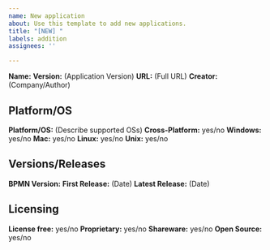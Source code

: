 ```yaml
---
name: New application
about: Use this template to add new applications.
title: "[NEW] "
labels: addition
assignees: ''

---
```


**Name:** 
**Version:** (Application Version)
**URL:** (Full URL)
**Creator:** (Company/Author)

## Platform/OS

**Platform/OS:** (Describe supported OSs)
**Cross-Platform:** yes/no
**Windows:** yes/no
**Mac:** yes/no
**Linux:** yes/no
**Unix:** yes/no

## Versions/Releases

**BPMN Version:** 
**First Release:** (Date)
**Latest Release:** (Date)

## Licensing

**License free:** yes/no
**Proprietary:** yes/no
**Shareware:** yes/no
**Open Source:** yes/no
